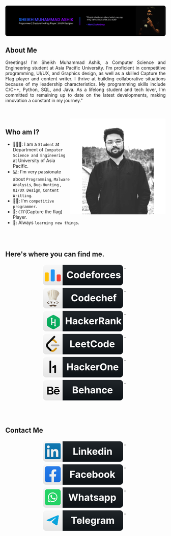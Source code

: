 <!-- Cover Image -->
<p align="center">
  <img src="https://github.com/dev-smashik/Github-Profile-Items/blob/main/Github/Cover-PNG.png" alt="Cover">
</p>

<!-- About Me -->
<div>
<h2>About Me</h2>
<p align="justify">
Greetings! I'm Sheikh Muhammad Ashik, a Computer Science and Engineering student at Asia Pacific University. I'm proficient in competitive programming, UI/UX, and Graphics design, as well as a skilled Capture the Flag player and content writer. I thrive at building collaborative situations because of my leadership characteristics. My programming skills include C/C++, Python, SQL, and Java. As a lifelong student and tech lover, I'm committed to remaining up to date on the latest developments, making innovation a constant in my journey."
</p>
</div>

<br>
<br>

<!-- Who am I -->
<img align="right" alt="Image" width="300" src="https://github.com/dev-smashik/Github-Profile-Items/blob/main/Github/320375457_3368164403502281_2643397632662040955_n.jpg">

## Who am I?
- 👨🏻‍🎓: I am a `Student` at Department of `Computer Science and Engineering` at University of Asia Pacific.
- 💻: I'm very passionate about `Programming`, `Malware Analysis`, `Bug-Hunting` , `UI/UX Design`, `Content Writting`.
- 👨‍💻: I'm `competitive programmer`.
- 🚩: `CTF`(Capture the flag) Player.
- 🎯: Always `learning new things`.

<br>
<br>

<!-- Here's where you can find me. -->

<div>
<h2>Here's where you can find me.</h2>

<p align="center">
  <a href="https://codeforces.com/profile/dev.smashik">
    <img src="https://github.com/dev-smashik/Github-Profile-Items/blob/main/Github/Codeforces.svg" alt="codecforces" style="vertical-align:top; margin:4px; color: blue;">
  </a> &nbsp;&nbsp;&nbsp;

  <a href="https://www.codechef.com/users/dev_smashik">
    <img src="https://github.com/dev-smashik/Github-Profile-Items/blob/main/Github/Codechef.svg" alt="codechef" style="vertical-align:top; margin:4px; color: blue;">
  </a> &nbsp;&nbsp;&nbsp;

  <a href="https://www.hackerrank.com/profile/dev_smashik">
    <img src="https://github.com/dev-smashik/Github-Profile-Items/blob/main/Github/HackerRank.svg" alt="HackerRank" style="vertical-align:top; margin:4px; color: blue;">
  </a> &nbsp;&nbsp;&nbsp;
  
  <a href="https://leetcode.com/dev_smashik/">
    <img src="https://github.com/dev-smashik/Github-Profile-Items/blob/main/Github/Leetcode.svg" alt="LeetCode" style="vertical-align:top; margin:4px; color: blue;">
  </a> &nbsp;&nbsp;&nbsp;
  
  <a href="https://hackerone.com/0xsmashik?type=user">
    <img src="https://github.com/dev-smashik/Github-Profile-Items/blob/main/Github/HackerOne.svg" alt="HackerOne" style="vertical-align:top; margin:4px; color: blue;">
  </a> &nbsp;&nbsp;&nbsp;
  
  <a href="https://www.behance.net/smashik369">
    <img src="https://github.com/dev-smashik/Github-Profile-Items/blob/main/Github/Behance.svg" alt="Behance" style="vertical-align:top; margin:4px; color: blue;">
  </a> &nbsp;&nbsp;&nbsp;
  
</div>


<br>
<br>

<div>
<h2>Contact Me</h2>

<p align="center">
  <a href="https://www.linkedin.com/in/smashik/">
    <img src="https://github.com/dev-smashik/Github-Profile-Items/blob/main/Github/Linkedin.svg" alt="Linkedin" style="vertical-align:top; margin:4px; color: blue;">
  </a> &nbsp;&nbsp;&nbsp;

  <a href="https://www.facebook.com/smashik716/">
    <img src="https://github.com/dev-smashik/Github-Profile-Items/blob/main/Github/Facebook.svg" alt="Facebook" style="vertical-align:top; margin:4px; color: blue;">
  </a> &nbsp;&nbsp;&nbsp;

  <a href="https://wa.me/qr/MSOIS54MHKJPD1">
    <img src="https://github.com/dev-smashik/Github-Profile-Items/blob/main/Github/Whatsapp.svg" alt="Facebook" style="vertical-align:top; margin:4px; color: blue;">
  </a> &nbsp;&nbsp;&nbsp;

  <a href="https://t.me/Ashik716">
    <img src="https://github.com/dev-smashik/Github-Profile-Items/blob/main/Github/Telegram.svg" alt="Facebook" style="vertical-align:top; margin:4px; color: blue;">
  </a> &nbsp;&nbsp;&nbsp;
  
</div>
